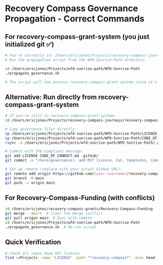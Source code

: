 # Recovery Compass Governance Propagation - Correct Commands

## For recovery-compass-grant-system (you just initialized git ✅)

```bash
# You're currently in: /Users/ericjones/Projects/recovery-compass-journeys/recovery-compass-grant-system
# Run the propagation script from the WFD-Sunrise-Path directory:

cd /Users/ericjones/Projects/wfd-sunrise-path/WFD-Sunrise-Path
./propagate_governance.sh

# The script will now process recovery-compass-grant-system since it's a git repo
```

## Alternative: Run directly from recovery-compass-grant-system

```bash
# If you're still in recovery-compass-grant-system:
cd /Users/ericjones/Projects/recovery-compass-journeys/recovery-compass-grant-system

# Copy governance files directly:
cp /Users/ericjones/Projects/wfd-sunrise-path/WFD-Sunrise-Path/LICENSE .
cp /Users/ericjones/Projects/wfd-sunrise-path/WFD-Sunrise-Path/CODE_OF_CONDUCT.md .
rsync -a /Users/ericjones/Projects/wfd-sunrise-path/WFD-Sunrise-Path/.github/ .github/

# Commit with IPE-compliant message:
git add LICENSE CODE_OF_CONDUCT.md .github/
git commit -m "chore(governance): add MIT licence, CoC, templates, CodeQL & Dependabot" -m "Added governance framework to ensure grant compliance consistency across all Recovery Compass repositories"

# Set up remote (replace with your actual GitHub URL):
git remote add origin https://github.com/[your-username]/recovery-compass-grant-system.git
git branch -M main
git push -u origin main
```

## For Recovery-Compass-Funding (with conflicts)

```bash
cd /Users/ericjones/recovery-compass-grants/Recovery-Compass-Funding
git merge --abort  # Clear the merge conflict
git pull origin main  # Sync with remote
cd /Users/ericjones/Projects/wfd-sunrise-path/WFD-Sunrise-Path
./propagate_governance.sh  # Re-run script
```

## Quick Verification

```bash
# Check all repos have MIT license:
find ~/Projects -name "LICENSE" -path "*recovery-compass*" -exec head -1 {} \;
